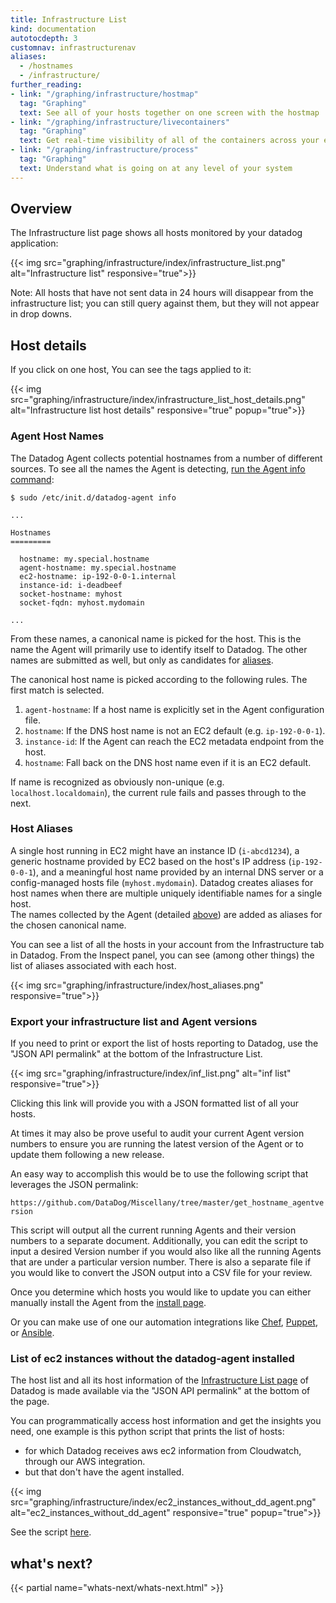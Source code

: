 ```yaml
---
title: Infrastructure List
kind: documentation
autotocdepth: 3
customnav: infrastructurenav
aliases:
  - /hostnames
  - /infrastructure/
further_reading:
- link: "/graphing/infrastructure/hostmap"
  tag: "Graphing"
  text: See all of your hosts together on one screen with the hostmap
- link: "/graphing/infrastructure/livecontainers"
  tag: "Graphing"
  text: Get real-time visibility of all of the containers across your environment
- link: "/graphing/infrastructure/process"
  tag: "Graphing"
  text: Understand what is going on at any level of your system
---
```


## Overview

The Infrastructure list page shows all hosts monitored by your datadog application:

{{< img src="graphing/infrastructure/index/infrastructure_list.png" alt="Infrastructure list" responsive="true">}}

Note: All hosts that have not sent data in 24 hours will disappear from the infrastructure list; you can still query against them, but they will not appear in drop downs.

## Host details

If you click on one host, You can see the tags applied to it:

{{< img src="graphing/infrastructure/index/infrastructure_list_host_details.png" alt="Infrastructure list host details" responsive="true" popup="true">}}

### Agent Host Names

The Datadog Agent collects potential hostnames from a number of different
sources. To see all the names the Agent is detecting, [run the Agent info command](/agent/faq/agent-status-and-information):

    $ sudo /etc/init.d/datadog-agent info

    ...

    Hostnames
    =========

      hostname: my.special.hostname
      agent-hostname: my.special.hostname
      ec2-hostname: ip-192-0-0-1.internal
      instance-id: i-deadbeef
      socket-hostname: myhost
      socket-fqdn: myhost.mydomain

    ...

From these names, a canonical name is picked for the host. This is the name the
Agent will primarily use to identify itself to Datadog. The other names are
submitted as well, but only as candidates for [aliases](#host-aliases).

The canonical host name is picked according to the following rules. The first
match is selected.

 1. `agent-hostname`: If a host name is explicitly set in the Agent configuration file.
 2. `hostname`: If the DNS host name is not an EC2 default (e.g. `ip-192-0-0-1`).
 3. `instance-id`: If the Agent can reach the EC2 metadata endpoint from the host.
 4. `hostname`: Fall back on the DNS host name even if it is an EC2 default.

If name is recognized as obviously non-unique (e.g. `localhost.localdomain`),
the current rule fails and passes through to the next.

### Host Aliases

A single host running in EC2 might have an instance ID (`i-abcd1234`), a generic hostname provided by EC2 based on the host's IP address (`ip-192-0-0-1`), and a meaningful host name provided by an internal DNS server or a config-managed hosts file (`myhost.mydomain`). Datadog creates aliases for host names when there are multiple uniquely identifiable names for a single host.  
The names collected by the Agent (detailed [above](#agent-host-names)) are added as aliases for the chosen canonical name.

You can see a list of all the hosts in your account from the Infrastructure tab
in Datadog. From the Inspect panel, you can see (among other things) the list of aliases associated with each host.

{{< img src="graphing/infrastructure/index/host_aliases.png" responsive="true">}}

### Export your infrastructure list and Agent versions

If you need to print or export the list of hosts reporting to Datadog, use the "JSON API permalink" at the bottom of the Infrastructure List. 

{{< img src="graphing/infrastructure/index/inf_list.png" alt="inf list" responsive="true">}}

Clicking this link will provide you with a JSON formatted list of all your hosts.  

At times it may also be prove useful to audit your current Agent version numbers to ensure you are running the latest version of the Agent or to update them following a new release.  

An easy way to accomplish this would be to use the following script that leverages the JSON permalink:

`https://github.com/DataDog/Miscellany/tree/master/get_hostname_agentversion`

This script will output all the current running Agents and their version numbers to a separate document.  Additionally, you can edit the script to input a desired Version number if you would also like all the running Agents that are under a particular version number.  There is also a separate file if you would like to convert the JSON output into a CSV file for your review.

Once you determine which hosts you would like to update you can either manually install the Agent from the [install page](https://app.datadoghq.com/account/settings#agent).   

Or you can make use of one our automation integrations like [Chef](/integrations/chef), [Puppet](/integrations/puppet), or [Ansible](/integrations/ansible).

### List of ec2 instances without the datadog-agent installed

The host list and all its host information of the [Infrastructure List page](https://app.datadoghq.com/infrastructure) of Datadog is made available via the "JSON API permalink" at the bottom of the page.

You can programmatically access host information and get the insights you need, one example is this python script that prints the list of hosts:

* for which Datadog receives aws ec2 information from Cloudwatch, through our AWS integration.
* but that don't have the agent installed.

{{< img src="graphing/infrastructure/index/ec2_instances_without_dd_agent.png" alt="ec2_instances_without_dd_agent" responsive="true" popup="true">}}

See the script [here](https://gist.github.com/Martiflex/2803a28ec562fc9a15d404a539f85d38).

## what's next?

{{< partial name="whats-next/whats-next.html" >}}